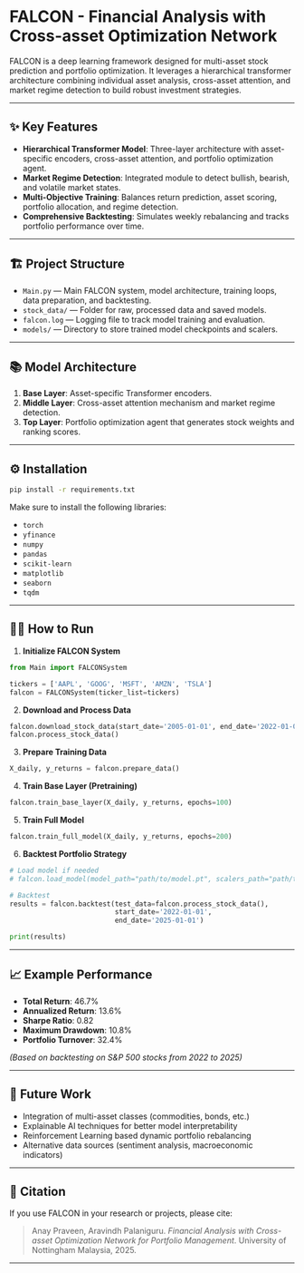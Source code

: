 
# FALCON - Financial Analysis with Cross-asset Optimization Network

FALCON is a deep learning framework designed for multi-asset stock prediction and portfolio optimization. It leverages a hierarchical transformer architecture combining individual asset analysis, cross-asset attention, and market regime detection to build robust investment strategies.

---

## ✨ Key Features

- **Hierarchical Transformer Model**: Three-layer architecture with asset-specific encoders, cross-asset attention, and portfolio optimization agent.
- **Market Regime Detection**: Integrated module to detect bullish, bearish, and volatile market states.
- **Multi-Objective Training**: Balances return prediction, asset scoring, portfolio allocation, and regime detection.
- **Comprehensive Backtesting**: Simulates weekly rebalancing and tracks portfolio performance over time.

---

## 🏗️ Project Structure

- `Main.py` — Main FALCON system, model architecture, training loops, data preparation, and backtesting.
- `stock_data/` — Folder for raw, processed data and saved models.
- `falcon.log` — Logging file to track model training and evaluation.
- `models/` — Directory to store trained model checkpoints and scalers.

---

## 📚 Model Architecture

1. **Base Layer**: Asset-specific Transformer encoders.
2. **Middle Layer**: Cross-asset attention mechanism and market regime detection.
3. **Top Layer**: Portfolio optimization agent that generates stock weights and ranking scores.

---

## ⚙️ Installation

```bash
pip install -r requirements.txt
```

Make sure to install the following libraries:
- `torch`
- `yfinance`
- `numpy`
- `pandas`
- `scikit-learn`
- `matplotlib`
- `seaborn`
- `tqdm`

---

## 🏃‍♂️ How to Run

1. **Initialize FALCON System**

```python
from Main import FALCONSystem

tickers = ['AAPL', 'GOOG', 'MSFT', 'AMZN', 'TSLA']
falcon = FALCONSystem(ticker_list=tickers)
```

2. **Download and Process Data**

```python
falcon.download_stock_data(start_date='2005-01-01', end_date='2022-01-01')
falcon.process_stock_data()
```

3. **Prepare Training Data**

```python
X_daily, y_returns = falcon.prepare_data()
```

4. **Train Base Layer (Pretraining)**

```python
falcon.train_base_layer(X_daily, y_returns, epochs=100)
```

5. **Train Full Model**

```python
falcon.train_full_model(X_daily, y_returns, epochs=200)
```

6. **Backtest Portfolio Strategy**

```python
# Load model if needed
# falcon.load_model(model_path="path/to/model.pt", scalers_path="path/to/scalers.pkl")

# Backtest
results = falcon.backtest(test_data=falcon.process_stock_data(),
                          start_date='2022-01-01',
                          end_date='2025-01-01')

print(results)
```

---

## 📈 Example Performance

- **Total Return**: 46.7%
- **Annualized Return**: 13.6%
- **Sharpe Ratio**: 0.82
- **Maximum Drawdown**: 10.8%
- **Portfolio Turnover**: 32.4%

*(Based on backtesting on S&P 500 stocks from 2022 to 2025)*

---

## 🧠 Future Work

- Integration of multi-asset classes (commodities, bonds, etc.)
- Explainable AI techniques for better model interpretability
- Reinforcement Learning based dynamic portfolio rebalancing
- Alternative data sources (sentiment analysis, macroeconomic indicators)

---

## 📜 Citation

If you use FALCON in your research or projects, please cite:

> Anay Praveen, Aravindh Palaniguru. *Financial Analysis with Cross-asset Optimization Network for Portfolio Management*. University of Nottingham Malaysia, 2025.

---

